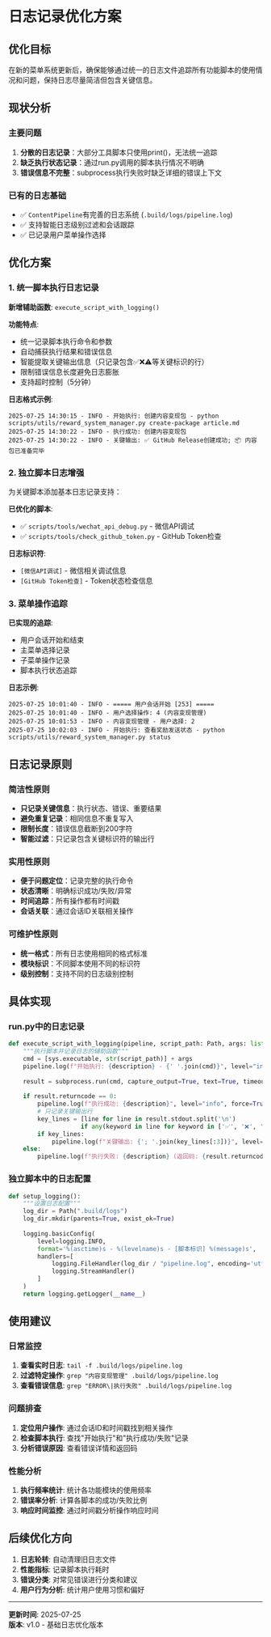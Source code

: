 # 日志记录优化方案

## 优化目标

在新的菜单系统更新后，确保能够通过统一的日志文件追踪所有功能脚本的使用情况和问题，保持日志尽量简洁但包含关键信息。

## 现状分析

### 主要问题
1. **分散的日志记录**：大部分工具脚本只使用print()，无法统一追踪
2. **缺乏执行状态记录**：通过run.py调用的脚本执行情况不明确
3. **错误信息不完整**：subprocess执行失败时缺乏详细的错误上下文

### 已有的日志基础
- ✅ `ContentPipeline`有完善的日志系统 (`.build/logs/pipeline.log`)
- ✅ 支持智能日志级别过滤和会话跟踪
- ✅ 已记录用户菜单操作选择

## 优化方案

### 1. 统一脚本执行日志记录

**新增辅助函数**: `execute_script_with_logging()`

**功能特点**:
- 统一记录脚本执行命令和参数
- 自动捕获执行结果和错误信息
- 智能提取关键输出信息（只记录包含✅❌⚠️等关键标识的行）
- 限制错误信息长度避免日志膨胀
- 支持超时控制（5分钟）

**日志格式示例**:
```
2025-07-25 14:30:15 - INFO - 开始执行: 创建内容变现包 - python scripts/utils/reward_system_manager.py create-package article.md
2025-07-25 14:30:22 - INFO - 执行成功: 创建内容变现包
2025-07-25 14:30:22 - INFO - 关键输出: ✅ GitHub Release创建成功; 📦 内容包已准备完毕
```

### 2. 独立脚本日志增强

为关键脚本添加基本日志记录支持：

**已优化的脚本**:
- ✅ `scripts/tools/wechat_api_debug.py` - 微信API调试
- ✅ `scripts/tools/check_github_token.py` - GitHub Token检查

**日志标识符**:
- `[微信API调试]` - 微信相关调试信息
- `[GitHub Token检查]` - Token状态检查信息

### 3. 菜单操作追踪

**已实现的追踪**:
- 用户会话开始和结束
- 主菜单选择记录
- 子菜单操作记录
- 脚本执行状态追踪

**日志示例**:
```
2025-07-25 10:01:40 - INFO - ===== 用户会话开始 [253] =====
2025-07-25 10:01:40 - INFO - 用户选择操作: 4 (内容变现管理)
2025-07-25 10:01:53 - INFO - 内容变现管理 - 用户选择: 2
2025-07-25 10:02:03 - INFO - 开始执行: 查看奖励发送状态 - python scripts/utils/reward_system_manager.py status
```

## 日志记录原则

### 简洁性原则
- **只记录关键信息**：执行状态、错误、重要结果
- **避免重复记录**：相同信息不重复写入
- **限制长度**：错误信息截断到200字符
- **智能过滤**：只记录包含关键标识符的输出行

### 实用性原则
- **便于问题定位**：记录完整的执行命令
- **状态清晰**：明确标识成功/失败/异常
- **时间追踪**：所有操作都有时间戳
- **会话关联**：通过会话ID关联相关操作

### 可维护性原则
- **统一格式**：所有日志使用相同的格式标准
- **模块标识**：不同脚本使用不同的标识符
- **级别控制**：支持不同的日志级别控制

## 具体实现

### run.py中的日志记录

```python
def execute_script_with_logging(pipeline, script_path: Path, args: list, description: str):
    """执行脚本并记录日志的辅助函数"""
    cmd = [sys.executable, str(script_path)] + args
    pipeline.log(f"开始执行: {description} - {' '.join(cmd)}", level="info", force=True)
    
    result = subprocess.run(cmd, capture_output=True, text=True, timeout=300)
    
    if result.returncode == 0:
        pipeline.log(f"执行成功: {description}", level="info", force=True)
        # 只记录关键输出行
        key_lines = [line for line in result.stdout.split('\n') 
                    if any(keyword in line for keyword in ['✅', '❌', '⚠️', 'ERROR', 'SUCCESS'])]
        if key_lines:
            pipeline.log(f"关键输出: {'; '.join(key_lines[:3])}", level="info", force=True)
    else:
        pipeline.log(f"执行失败: {description} (返回码: {result.returncode})", level="error", force=True)
```

### 独立脚本中的日志配置

```python
def setup_logging():
    """设置日志配置"""
    log_dir = Path(".build/logs")
    log_dir.mkdir(parents=True, exist_ok=True)
    
    logging.basicConfig(
        level=logging.INFO,
        format='%(asctime)s - %(levelname)s - [脚本标识] %(message)s',
        handlers=[
            logging.FileHandler(log_dir / "pipeline.log", encoding='utf-8'),
            logging.StreamHandler()
        ]
    )
    return logging.getLogger(__name__)
```

## 使用建议

### 日常监控
1. **查看实时日志**: `tail -f .build/logs/pipeline.log`
2. **过滤特定操作**: `grep "内容变现管理" .build/logs/pipeline.log`
3. **查看错误信息**: `grep "ERROR\|执行失败" .build/logs/pipeline.log`

### 问题排查
1. **定位用户操作**: 通过会话ID和时间戳找到相关操作
2. **检查脚本执行**: 查找"开始执行"和"执行成功/失败"记录
3. **分析错误原因**: 查看错误详情和返回码

### 性能分析
1. **执行频率统计**: 统计各功能模块的使用频率
2. **错误率分析**: 计算各脚本的成功/失败比例
3. **响应时间监控**: 通过时间戳分析操作响应时间

## 后续优化方向

1. **日志轮转**: 自动清理旧日志文件
2. **性能指标**: 记录脚本执行耗时
3. **错误分类**: 对常见错误进行分类和建议
4. **用户行为分析**: 统计用户使用习惯和偏好

---

**更新时间**: 2025-07-25  
**版本**: v1.0 - 基础日志优化版本